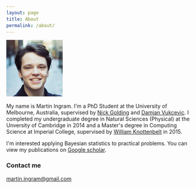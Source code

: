 ```yaml
---
layout: page
title: About
permalink: /about/
---
```


<img src="/images/photo.png" alt="Me" width="150"/>

My name is Martin Ingram. I'm a PhD Student at the University of Melbourne,
Australia, supervised by [Nick
Golding](https://research.curtin.edu.au/researcher/nick-golding-fea4f81a/) and
[Damjan Vukcevic](http://damjan.vukcevic.net/). I completed my undergraduate degree in
Natural Sciences (Physical) at the Unversity of Cambridge in 2014 and a Master's
degree in Computing Science at Imperial College, supervised by [William
Knottenbelt](https://www.imperial.ac.uk/people/w.knottenbelt) in 2015.

I'm interested applying Bayesian statistics to practical problems. You can view
my publications on [Google
scholar](https://scholar.google.com/citations?user=AZ-A7AEAAAAJ&hl=en).

### Contact me

[martin.ingram@gmail.com](mailto:martin.ingram@gmail.com)
